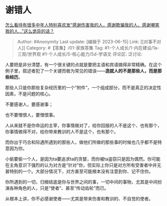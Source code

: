 # 谢错人
[怎么看待有很多中年人特别喜欢发“感谢伤害我的人，感谢欺骗我的人，感谢嘲笑我的人…”这么诡异的话？](https://www.zhihu.com/question/599366759/answer/3074564315)

> Author: #Anonymity
> Last update: [编辑于 2023-06-15]
> Link: [[对事不对人]]
> Category: #【答集】/01-家族答集
> Tag:   #1-个人成长/1-内在建设/1a-三观/世界观 #1-个人成长/5-核心能力/5d-学语文
> 评论区:
> 泛讨论:

人要把是非分清楚，有一个很关键的点就是要把主语和宾语搞得非常精确。在这个例子里，叙述者犯了一个关键而极为常见的错误——**造就人的不是那些人，而是那些经历**。

那些人只是你那些复杂经历里的一个“附件”，一个组成部分，而不是真正的决定性因素，不是问题的核心。

不要感谢人，要感谢事；

也不要憎恨人，要憎恨事。

人从来就不是你命运的主宰，你事情做对了，给你回报的人不是这个、也有那个，你事情做得不对，给你带来教训的人不是这个，也有那个。

而你出于巧合和际遇所遇到的那些人，做他们所做的那些事的时候也几乎都不是特意因为你。

小偷要偷一个人，是因为ta要追求ta的贪婪，而你被ta盗窃只是因为偶然。你可能在主角意识下强烈的认为对方是“针对”你，但实际上你只是对方所有受害者中并无甚特别的一个。大部分情况下，对方甚至可能根本没有注意到你、记不住你。

你所遇到的一切，归根结底是你与世界之间的事，一切中间的事物，尤其是中间扮演各种角色的人，只是“使者”、甚至“传动齿轮”而已。

从根本上讲，你不必感谢使者——尤其是带来伤害和教训的、不自觉的使者。
